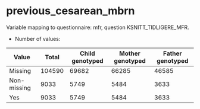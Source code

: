# previous_cesarean_mbrn
Variable mapping to questionnaire: mfr, question KSNITT_TIDLIGERE_MFR.
- Number of values:

| Value | Total | Child genotyped | Mother genotyped | Father genotyped |
| ----- | ----- | --------------- | ---------------- | ---------------- |
| Missing | 104590 | 69682 | 66285 | 46585 |
| Non-missing | 9033 | 5749 | 5484 | 3633 |
| Yes | 9033 | 5749 | 5484 |3633 |



